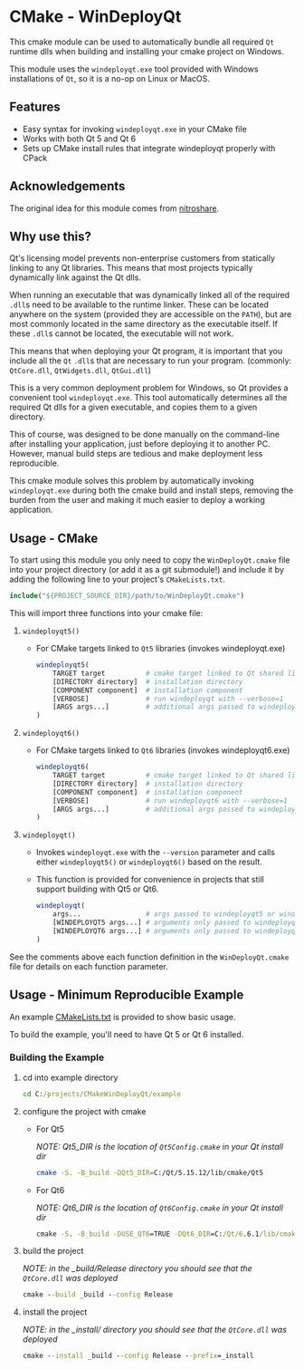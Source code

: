 # CMake - WinDeployQt

This cmake module can be used to automatically bundle all required `Qt`
runtime dlls when building and installing your cmake project on Windows.

This module uses the `windeployqt.exe` tool provided with Windows installations
of `Qt`, so it is a no-op on Linux or MacOS.

## Features

- Easy syntax for invoking `windeployqt.exe` in your CMake file
- Works with both Qt 5 and Qt 6
- Sets up CMake install rules that integrate windeployqt properly with CPack

## Acknowledgements

The original idea for this module comes from [nitroshare](https://github.com/nitroshare/nitroshare-desktop/blob/f4feebef29d9d3985d1699ab36f0fac59d3df7da/cmake/DeployQt.cmake).

## Why use this?

Qt's licensing model prevents non-enterprise customers from statically linking
to any Qt libraries. This means that most projects typically dynamically link
against the Qt dlls.

When running an executable that was dynamically linked all of the required
`.dll`s need to be available to the runtime linker. These can be located
anywhere on the system (provided they are accessible on the `PATH`), but are
most commonly located in the same directory as the executable itself.
If these `.dll`s cannot be located, the executable will not work.

This means that when deploying your Qt program, it is important that you
include all the `Qt` `.dll`s that are necessary to run your program.
(commonly: `QtCore.dll`, `QtWidgets.dll`, `QtGui.dll`)

This is a very common deployment problem for Windows, so Qt provides a
convenient tool `windeployqt.exe`. This tool automatically determines all the
required Qt dlls for a given executable, and copies them to a given directory.

This of course, was designed to be done manually on the command-line after
installing your application, just before deploying it to another PC.
However, manual build steps are tedious and make deployment less reproducible.

This cmake module solves this problem by automatically invoking
`windeployqt.exe` during both the cmake build and install steps, removing the
burden from the user and making it much easier to deploy a working application.

## Usage - CMake

To start using this module you only need to copy the `WinDeployQt.cmake`
file into your project directory (or add it as a git submodule!) and include it
by adding the following line to your project's `CMakeLists.txt`.

```cmake
include("${PROJECT_SOURCE_DIR}/path/to/WinDeployQt.cmake")
```

This will import three functions into your cmake file:

1. `windeployqt5()`
    - For CMake targets linked to `Qt5` libraries (invokes windeployqt.exe)

        ```cmake
        windeployqt5(
            TARGET target          # cmake target linked to Qt shared libraries
            [DIRECTORY directory]  # installation directory
            [COMPONENT component]  # installation component
            [VERBOSE]              # run windeployqt with --verbose=1
            [ARGS args...]         # additional args passed to windeployqt.exe
        )
        ```

2. `windeployqt6()`
    - For CMake targets linked to `Qt6` libraries (invokes windeployqt6.exe)

        ```cmake
        windeployqt6(
            TARGET target          # cmake target linked to Qt shared libraries
            [DIRECTORY directory]  # installation directory
            [COMPONENT component]  # installation component
            [VERBOSE]              # run windeployqt6 with --verbose=1
            [ARGS args...]         # additional args passed to windeployqt6.exe
        )
        ```

3. `windeployqt()`
    - Invokes `windeployqt.exe` with the `--version` parameter and calls
      either `windeployqt5()` or `windeployqt6()` based on the result.
    - This function is provided for convenience in projects that still support
      building with Qt5 or Qt6.

        ```cmake
        windeployqt(
            args...                # args passed to windeployqt5 or windeployqt6
            [WINDEPLOYQT5 args...] # arguments only passed to windeployqt5()
            [WINDEPLOYQT6 args...] # arguments only passed to windeployqt6()
        )
        ```

See the comments above each function definition in the `WinDeployQt.cmake` file
for details on each function parameter.

## Usage - Minimum Reproducible Example

An example [CMakeLists.txt](./example/CMakeLists.txt) is provided to show basic usage.

To build the example, you'll need to have Qt 5 or Qt 6 installed.

### Building the Example

1. cd into example directory

    ```cmd
    cd C:/projects/CMakeWinDeployQt/example
    ```

1. configure the project with cmake

    - For Qt5

      *NOTE: Qt5_DIR is the location of `Qt5Config.cmake` in your Qt install dir*

      ```sh
      cmake -S. -B_build -DQt5_DIR=C:/Qt/5.15.12/lib/cmake/Qt5
      ```

    - For Qt6

      *NOTE: Qt6_DIR is the location of `Qt6Config.cmake` in your Qt install dir*

      ```cmd
      cmake -S. -B_build -DUSE_QT6=TRUE -DQt6_DIR=C:/Qt/6.6.1/lib/cmake/Qt6
      ```

1. build the project

    *NOTE: in the _build/Release directory you should see that the `QtCore.dll` was deployed*

    ```cmd
    cmake --build _build --config Release
    ```

1. install the project

    *NOTE: in the _install/ directory you should see that the `QtCore.dll` was deployed*

    ```cmd
    cmake --install _build --config Release --prefix=_install
    ```
